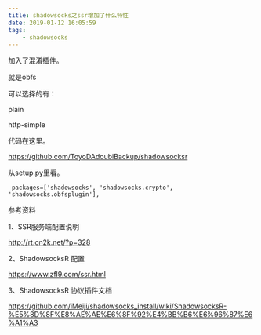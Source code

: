 ```yaml
---
title: shadowsocks之ssr增加了什么特性
date: 2019-01-12 16:05:59
tags:
	- shadowsocks
---
```




加入了混淆插件。

就是obfs

可以选择的有：

plain

http-simple



代码在这里。

https://github.com/ToyoDAdoubiBackup/shadowsocksr



从setup.py里看。

```
 packages=['shadowsocks', 'shadowsocks.crypto', 'shadowsocks.obfsplugin'],
```



参考资料

1、SSR服务端配置说明

http://rt.cn2k.net/?p=328

2、ShadowsocksR 配置

https://www.zfl9.com/ssr.html

3、ShadowsocksR 协议插件文档

https://github.com/iMeiji/shadowsocks_install/wiki/ShadowsocksR-%E5%8D%8F%E8%AE%AE%E6%8F%92%E4%BB%B6%E6%96%87%E6%A1%A3